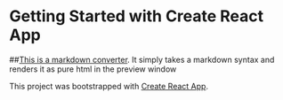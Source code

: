 # Getting Started with Create React App
##[This is a markdown converter](https://bestbynature.github.io/converter). It simply takes a markdown syntax and renders it as pure html in the preview window




This project was bootstrapped with [Create React App](https://github.com/facebook/create-react-app).



